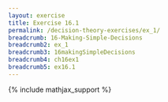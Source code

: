 ```yaml
---
layout: exercise
title: Exercise 16.1
permalink: /decision-theory-exercises/ex_1/
breadcrumb: 16-Making-Simple-Decisions
breadcrumb2: ex_1
breadcrumb3: 16makingSimpleDecisions
breadcrumb4: ch16ex1
breadcrumb5: ex16.1
---
```


{% include mathjax_support %}



